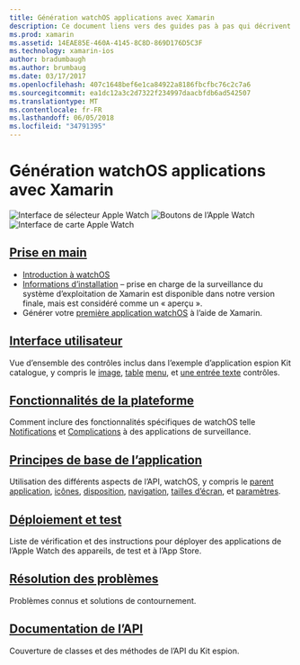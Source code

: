 ```yaml
---
title: Génération watchOS applications avec Xamarin
description: Ce document liens vers des guides pas à pas qui décrivent comment créer des applications watchOS avec Xamarin. Les guides liés traitent de prise en main, watchOS contrôles d’interface utilisateur, les fonctionnalités watchOS, déploiement et le test et résolution des problèmes
ms.prod: xamarin
ms.assetid: 14EAE85E-460A-4145-8C8D-869D176D5C3F
ms.technology: xamarin-ios
author: bradumbaugh
ms.author: brumbaug
ms.date: 03/17/2017
ms.openlocfilehash: 407c1648bef6e1ca84922a8186fbcfbc76c2c7a6
ms.sourcegitcommit: ea1dc12a3c2d7322f234997daacbfdb6ad542507
ms.translationtype: MT
ms.contentlocale: fr-FR
ms.lasthandoff: 06/05/2018
ms.locfileid: "34791395"
---
```

# <a name="building-watchos-apps-with-xamarin"></a>Génération watchOS applications avec Xamarin

![Interface de sélecteur Apple Watch](images/watch1.png) ![Boutons de l’Apple Watch](images/watch2.png) ![Interface de carte Apple Watch](images/watch3.png)

<!-- watch images courtesy of http://infinitapps.com/bezel/ -->

##  <a name="getting-startedioswatchosget-startedindexmd"></a>[Prise en main](~/ios/watchos/get-started/index.md)

* [Introduction à watchOS](~/ios/watchos/get-started/intro-to-watchos.md)
* [Informations d’installation](~/ios/watchos/get-started/installation.md) – prise en charge de la surveillance du système d’exploitation de Xamarin est disponible dans notre version finale, mais est considéré comme un « aperçu ».
* Générer votre [première application watchOS](~/ios/watchos/get-started/hello-watch.md) à l’aide de Xamarin.

##  <a name="user-interfaceioswatchosuser-interfaceindexmd"></a>[Interface utilisateur](~/ios/watchos/user-interface/index.md)

Vue d’ensemble des contrôles inclus dans l’exemple d’application espion Kit catalogue, y compris le [image](~/ios/watchos/user-interface/image.md), [table](~/ios/watchos/user-interface/menu.md) [menu](~/ios/watchos/user-interface/menu.md), et [une entrée texte](~/ios/watchos/user-interface/text-input.md) contrôles.

## <a name="platform-featuresplatformindexmd"></a>[Fonctionnalités de la plateforme](platform/index.md)

Comment inclure des fonctionnalités spécifiques de watchOS telle [Notifications](~/ios/watchos/platform/notifications.md) et [Complications](~/ios/watchos/platform/complications.md) à des applications de surveillance.

##  <a name="app-fundamentalsioswatchosapp-fundamentalsindexmd"></a>[Principes de base de l’application](~/ios/watchos/app-fundamentals/index.md)

Utilisation des différents aspects de l’API, watchOS, y compris le [parent application](~/ios/watchos/app-fundamentals/parent-app.md), [icônes](~/ios/watchos/app-fundamentals/icons.md), [disposition](~/ios/watchos/app-fundamentals/layout.md), [navigation](~/ios/watchos/app-fundamentals/navigation.md), [tailles d’écran](~/ios/watchos/app-fundamentals/screen-sizes.md), et [paramètres](~/ios/watchos/app-fundamentals/settings.md).

##  <a name="deployment-and-testingioswatchosdeploy-testindexmd"></a>[Déploiement et test](~/ios/watchos/deploy-test/index.md)

Liste de vérification et des instructions pour déployer des applications de l’Apple Watch des appareils, de test et à l’App Store.

##  <a name="troubleshootingioswatchostroubleshootingmd"></a>[Résolution des problèmes](~/ios/watchos/troubleshooting.md)

Problèmes connus et solutions de contournement.

##  <a name="api-documentationhttpsdeveloperxamarincomapinamespacewatchkit"></a>[Documentation de l’API](https://developer.xamarin.com/api/namespace/WatchKit/)

Couverture de classes et des méthodes de l’API du Kit espion.
